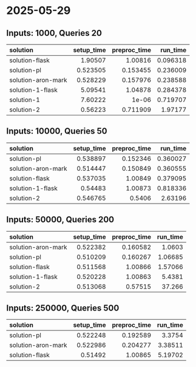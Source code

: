 # 2025-05-29

## Inputs: 1000, Queries 20

| solution           |   setup_time |   preproc_time |   run_time |
|:-------------------|-------------:|---------------:|-----------:|
| solution-flask     |     1.90507  |       1.00816  |   0.096318 |
| solution-pl        |     0.523505 |       0.153455 |   0.236009 |
| solution-aron-mark |     0.528229 |       0.157976 |   0.238588 |
| solution-1-flask   |     5.09541  |       1.04878  |   0.284378 |
| solution-1         |     7.60222  |       1e-06    |   0.719707 |
| solution-2         |     0.56223  |       0.711909 |   1.97177  |

## Inputs: 10000, Queries 50

| solution           |   setup_time |   preproc_time |   run_time |
|:-------------------|-------------:|---------------:|-----------:|
| solution-pl        |     0.538897 |       0.152346 |   0.360027 |
| solution-aron-mark |     0.514447 |       0.150849 |   0.360555 |
| solution-flask     |     0.537035 |       1.00849  |   0.379095 |
| solution-1-flask   |     0.54483  |       1.00873  |   0.818336 |
| solution-2         |     0.546765 |       0.5406   |   2.63196  |

## Inputs: 50000, Queries 200

| solution           |   setup_time |   preproc_time |   run_time |
|:-------------------|-------------:|---------------:|-----------:|
| solution-aron-mark |     0.522382 |       0.160582 |    1.0603  |
| solution-pl        |     0.510209 |       0.160267 |    1.06685 |
| solution-flask     |     0.511568 |       1.00866  |    1.57066 |
| solution-1-flask   |     0.520228 |       1.00863  |    5.4381  |
| solution-2         |     0.513068 |       0.57515  |   37.266   |

## Inputs: 250000, Queries 500

| solution           |   setup_time |   preproc_time |   run_time |
|:-------------------|-------------:|---------------:|-----------:|
| solution-pl        |     0.522248 |       0.192589 |    3.3754  |
| solution-aron-mark |     0.522986 |       0.204277 |    3.38511 |
| solution-flask     |     0.51492  |       1.00865  |    5.19702 |